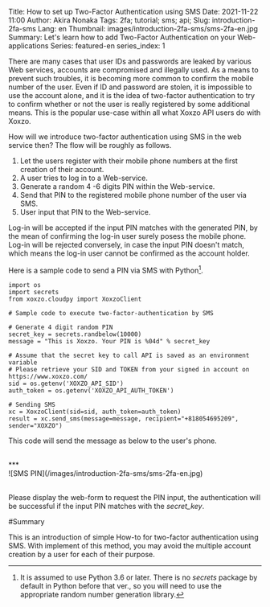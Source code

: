Title: How to set up Two-Factor Authentication using SMS
Date: 2021-11-22 11:00
Author: Akira Nonaka
Tags: 2fa; tutorial; sms; api;
Slug: introduction-2fa-sms
Lang: en
Thumbnail: images/introduction-2fa-sms/sms-2fa-en.jpg
Summary: Let's learn how to add Two-Factor Authentication on your Web-applications
Series: featured-en
series_index: 1

There are many cases that user IDs and passwords are leaked by various Web services, 
accounts are compromised and illegally used.
As a means to prevent such troubles, it is becoming more common to confirm the mobile number of the user.
Even if ID and password are stolen, it is impossible to use the account alone, and it is the idea of two-factor authentication to try to confirm whether or not the user is really registered by some additional means.
This is the popular use-case within all what Xoxzo API users do with Xoxzo.

How will we introduce two-factor authentication using SMS in the web service then?
The flow will be roughly as follows.

1. Let the users register with their mobile phone numbers at the first creation of their account.
1. A user tries to log in to a Web-service.
1. Generate a random 4 -6 digits PIN within the Web-service.
1. Send that PIN to the registered mobile phone number of the user via SMS.
1. User input that PIN to the Web-service.

Log-in will be accepted if the input PIN matches with the generated PIN, by the mean of confirming the log-in user surely posess the mobile phone.
Log-in will be rejected conversely, in case the input PIN doesn't match, which means the log-in user cannot be confirmed as the account holder.

Here is a sample code to send a PIN via SMS with Python[^1].

    import os
    import secrets
    from xoxzo.cloudpy import XoxzoClient
    
    # Sample code to execute two-factor-authentication by SMS
    
    # Generate 4 digit random PIN
    secret_key = secrets.randbelow(10000)
    message = "This is Xoxzo. Your PIN is %04d" % secret_key
    
    # Assume that the secret key to call API is saved as an environment variable
    # Please retrieve your SID and TOKEN from your signed in account on https://www.xoxzo.com/
    sid = os.getenv('XOXZO_API_SID')
    auth_token = os.getenv('XOXZO_API_AUTH_TOKEN')
    
    # Sending SMS
    xc = XoxzoClient(sid=sid, auth_token=auth_token)
    result = xc.send_sms(message=message, recipient="+818054695209", sender="XOXZO")

This code will send the message as below to the user's phone.

<br>
***
<br>
![SMS PIN](/images/introduction-2fa-sms/sms-2fa-en.jpg)
<br>
<br>

Please display the web-form to request the PIN input, the authentication will be successful if the input PIN matches with the *secret_key*.
 
#Summary

This is an introduction of simple How-to for two-factor authentication using SMS.
With implement of this method, you may avoid the multiple account creation by a user for each of their purpose.

[^1]: It is assumed to use Python 3.6 or later. There is no *secrets* package by default in Python before that ver., so you will need to use the appropriate random number generation library.

